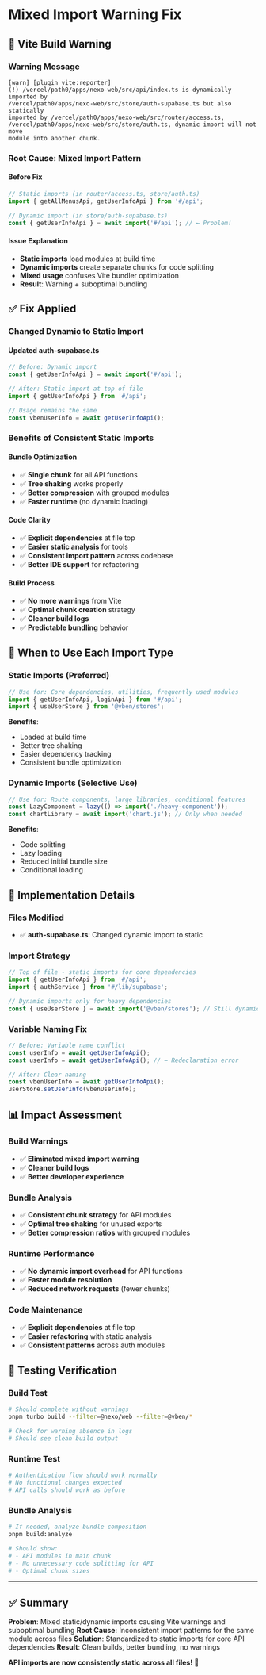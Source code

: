 # Mixed Import Warning Fix

## 🚨 Vite Build Warning

### Warning Message

```
[warn] [plugin vite:reporter]
(!) /vercel/path0/apps/nexo-web/src/api/index.ts is dynamically imported by
/vercel/path0/apps/nexo-web/src/store/auth-supabase.ts but also statically
imported by /vercel/path0/apps/nexo-web/src/router/access.ts,
/vercel/path0/apps/nexo-web/src/store/auth.ts, dynamic import will not move
module into another chunk.
```

### Root Cause: Mixed Import Pattern

#### Before Fix

```typescript
// Static imports (in router/access.ts, store/auth.ts)
import { getAllMenusApi, getUserInfoApi } from '#/api';

// Dynamic import (in store/auth-supabase.ts)
const { getUserInfoApi } = await import('#/api'); // ← Problem!
```

#### Issue Explanation

- **Static imports** load modules at build time
- **Dynamic imports** create separate chunks for code splitting
- **Mixed usage** confuses Vite bundler optimization
- **Result**: Warning + suboptimal bundling

## ✅ Fix Applied

### Changed Dynamic to Static Import

#### Updated auth-supabase.ts

```typescript
// Before: Dynamic import
const { getUserInfoApi } = await import('#/api');

// After: Static import at top of file
import { getUserInfoApi } from '#/api';

// Usage remains the same
const vbenUserInfo = await getUserInfoApi();
```

### Benefits of Consistent Static Imports

#### Bundle Optimization

- ✅ **Single chunk** for all API functions
- ✅ **Tree shaking** works properly
- ✅ **Better compression** with grouped modules
- ✅ **Faster runtime** (no dynamic loading)

#### Code Clarity

- ✅ **Explicit dependencies** at file top
- ✅ **Easier static analysis** for tools
- ✅ **Consistent import pattern** across codebase
- ✅ **Better IDE support** for refactoring

#### Build Process

- ✅ **No more warnings** from Vite
- ✅ **Optimal chunk creation** strategy
- ✅ **Cleaner build logs**
- ✅ **Predictable bundling** behavior

## 🎯 When to Use Each Import Type

### Static Imports (Preferred)

```typescript
// Use for: Core dependencies, utilities, frequently used modules
import { getUserInfoApi, loginApi } from '#/api';
import { useUserStore } from '@vben/stores';
```

**Benefits**:

- Loaded at build time
- Better tree shaking
- Easier dependency tracking
- Consistent bundle optimization

### Dynamic Imports (Selective Use)

```typescript
// Use for: Route components, large libraries, conditional features
const LazyComponent = lazy(() => import('./heavy-component'));
const chartLibrary = await import('chart.js'); // Only when needed
```

**Benefits**:

- Code splitting
- Lazy loading
- Reduced initial bundle size
- Conditional loading

## 🔧 Implementation Details

### Files Modified

- ✅ **auth-supabase.ts**: Changed dynamic import to static

### Import Strategy

```typescript
// Top of file - static imports for core dependencies
import { getUserInfoApi } from '#/api';
import { authService } from '#/lib/supabase';

// Dynamic imports only for heavy dependencies
const { useUserStore } = await import('@vben/stores'); // Still dynamic (pinia stores)
```

### Variable Naming Fix

```typescript
// Before: Variable name conflict
const userInfo = await getUserInfoApi();
const userInfo = await getUserInfoApi(); // ← Redeclaration error

// After: Clear naming
const vbenUserInfo = await getUserInfoApi();
userStore.setUserInfo(vbenUserInfo);
```

## 📊 Impact Assessment

### Build Warnings

- ✅ **Eliminated mixed import warning**
- ✅ **Cleaner build logs**
- ✅ **Better developer experience**

### Bundle Analysis

- ✅ **Consistent chunk strategy** for API modules
- ✅ **Optimal tree shaking** for unused exports
- ✅ **Better compression ratios** with grouped modules

### Runtime Performance

- ✅ **No dynamic import overhead** for API functions
- ✅ **Faster module resolution**
- ✅ **Reduced network requests** (fewer chunks)

### Code Maintenance

- ✅ **Explicit dependencies** at file top
- ✅ **Easier refactoring** with static analysis
- ✅ **Consistent patterns** across auth modules

## 🚀 Testing Verification

### Build Test

```bash
# Should complete without warnings
pnpm turbo build --filter=@nexo/web --filter=@vben/*

# Check for warning absence in logs
# Should see clean build output
```

### Runtime Test

```bash
# Authentication flow should work normally
# No functional changes expected
# API calls should work as before
```

### Bundle Analysis

```bash
# If needed, analyze bundle composition
pnpm build:analyze

# Should show:
# - API modules in main chunk
# - No unnecessary code splitting for API
# - Optimal chunk sizes
```

---

## ✅ Summary

**Problem**: Mixed static/dynamic imports causing Vite warnings and suboptimal bundling **Root Cause**: Inconsistent import patterns for the same module across files **Solution**: Standardized to static imports for core API dependencies **Result**: Clean builds, better bundling, no warnings

**API imports are now consistently static across all files! 🎉**
